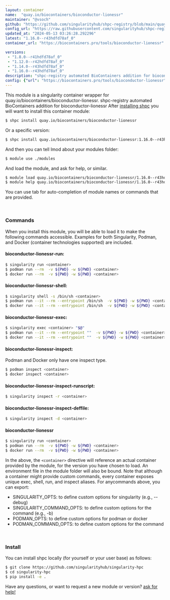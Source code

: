 ```yaml
---
layout: container
name:  "quay.io/biocontainers/bioconductor-lionessr"
maintainer: "@vsoch"
github: "https://github.com/singularityhub/shpc-registry/blob/main/quay.io/biocontainers/bioconductor-lionessr/container.yaml"
config_url: "https://raw.githubusercontent.com/singularityhub/shpc-registry/main/quay.io/biocontainers/bioconductor-lionessr/container.yaml"
updated_at: "2024-05-13 03:26:28.292296"
latest: "1.16.0--r43hdfd78af_0"
container_url: "https://biocontainers.pro/tools/bioconductor-lionessr"

versions:
 - "1.8.0--r41hdfd78af_0"
 - "1.12.0--r42hdfd78af_0"
 - "1.14.0--r43hdfd78af_0"
 - "1.16.0--r43hdfd78af_0"
description: "shpc-registry automated BioContainers addition for bioconductor-lionessr"
config: {"url": "https://biocontainers.pro/tools/bioconductor-lionessr", "maintainer": "@vsoch", "description": "shpc-registry automated BioContainers addition for bioconductor-lionessr", "latest": {"1.16.0--r43hdfd78af_0": "sha256:71abbf9e773b9e73c13e595cb23d1952aa5765ba44e39a72251e175503e41b80"}, "tags": {"1.8.0--r41hdfd78af_0": "sha256:61130e02720d338c5a492e6562931de28f4720006a91dcbe05d9f11956ff4426", "1.12.0--r42hdfd78af_0": "sha256:ba5e84ae5af4e3b639ee3fe84414576c9ec9f160423b340dcecb4f9378b8132c", "1.14.0--r43hdfd78af_0": "sha256:04d14b12e94e9b6b538c8e3688623ddebf7a0b4c3b71060c9866528279b474c2", "1.16.0--r43hdfd78af_0": "sha256:71abbf9e773b9e73c13e595cb23d1952aa5765ba44e39a72251e175503e41b80"}, "docker": "quay.io/biocontainers/bioconductor-lionessr"}
---
```


This module is a singularity container wrapper for quay.io/biocontainers/bioconductor-lionessr.
shpc-registry automated BioContainers addition for bioconductor-lionessr
After [installing shpc](#install) you will want to install this container module:


```bash
$ shpc install quay.io/biocontainers/bioconductor-lionessr
```

Or a specific version:

```bash
$ shpc install quay.io/biocontainers/bioconductor-lionessr:1.16.0--r43hdfd78af_0
```

And then you can tell lmod about your modules folder:

```bash
$ module use ./modules
```

And load the module, and ask for help, or similar.

```bash
$ module load quay.io/biocontainers/bioconductor-lionessr/1.16.0--r43hdfd78af_0
$ module help quay.io/biocontainers/bioconductor-lionessr/1.16.0--r43hdfd78af_0
```

You can use tab for auto-completion of module names or commands that are provided.

<br>

### Commands

When you install this module, you will be able to load it to make the following commands accessible.
Examples for both Singularity, Podman, and Docker (container technologies supported) are included.

#### bioconductor-lionessr-run:

```bash
$ singularity run <container>
$ podman run --rm  -v ${PWD} -w ${PWD} <container>
$ docker run --rm  -v ${PWD} -w ${PWD} <container>
```

#### bioconductor-lionessr-shell:

```bash
$ singularity shell -s /bin/sh <container>
$ podman run --it --rm --entrypoint /bin/sh  -v ${PWD} -w ${PWD} <container>
$ docker run --it --rm --entrypoint /bin/sh  -v ${PWD} -w ${PWD} <container>
```

#### bioconductor-lionessr-exec:

```bash
$ singularity exec <container> "$@"
$ podman run --it --rm --entrypoint ""  -v ${PWD} -w ${PWD} <container> "$@"
$ docker run --it --rm --entrypoint ""  -v ${PWD} -w ${PWD} <container> "$@"
```

#### bioconductor-lionessr-inspect:

Podman and Docker only have one inspect type.

```bash
$ podman inspect <container>
$ docker inspect <container>
```

#### bioconductor-lionessr-inspect-runscript:

```bash
$ singularity inspect -r <container>
```

#### bioconductor-lionessr-inspect-deffile:

```bash
$ singularity inspect -d <container>
```



#### bioconductor-lionessr

```bash
$ singularity run <container>
$ podman run --rm  -v ${PWD} -w ${PWD} <container>
$ docker run --rm  -v ${PWD} -w ${PWD} <container>
```


In the above, the `<container>` directive will reference an actual container provided
by the module, for the version you have chosen to load. An environment file in the
module folder will also be bound. Note that although a container
might provide custom commands, every container exposes unique exec, shell, run, and
inspect aliases. For anycommands above, you can export:

 - SINGULARITY_OPTS: to define custom options for singularity (e.g., --debug)
 - SINGULARITY_COMMAND_OPTS: to define custom options for the command (e.g., -b)
 - PODMAN_OPTS: to define custom options for podman or docker
 - PODMAN_COMMAND_OPTS: to define custom options for the command

<br>

### Install

You can install shpc locally (for yourself or your user base) as follows:

```bash
$ git clone https://github.com/singularityhub/singularity-hpc
$ cd singularity-hpc
$ pip install -e .
```

Have any questions, or want to request a new module or version? [ask for help!](https://github.com/singularityhub/singularity-hpc/issues)